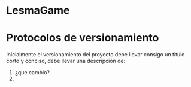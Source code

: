 # LesmaGame
# Protocolos de versionamiento

Inicialmente el versionamiento del proyecto debe llevar consigo un titulo corto y conciso, debe llevar una descripción de:

  1. ¿que cambio?
  2. 
